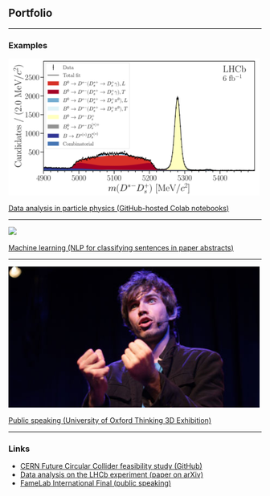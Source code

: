 ## Portfolio

---

### Examples

<img src="images/DstDsst_Fit.png?raw=true" width="500"/>

[Data analysis in particle physics (GitHub-hosted Colab notebooks)](https://github.com/donalrinho/Bc2JpsiMuNu)


---
<img src="images/dummy_thumbnail.jpg?raw=true"/>

[Machine learning (NLP for classifying sentences in paper abstracts)](/sample_page)


---
<img src="images/Donal_Hill_FameLab.jpeg?raw=true" width="500"/>

[Public speaking (University of Oxford Thinking 3D Exhibition)](https://podcasts.ox.ac.uk/particles-space)


---

### Links

- [CERN Future Circular Collider feasibility study (GitHub)](https://github.com/HEP-FCC/FCCeePhysicsPerformance/tree/master/case-studies/flavour/Bc2TauNu)
- [Data analysis on the LHCb experiment (paper on arXiv)](https://arxiv.org/abs/2012.09903)
- [FameLab International Final (public speaking)](https://www.youtube.com/watch?v=hCm-Z0I392M)

